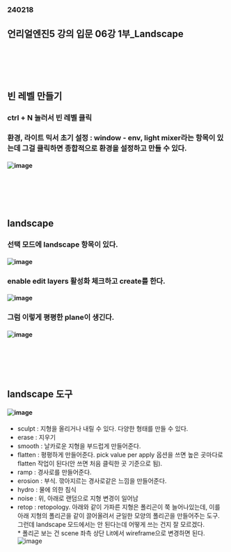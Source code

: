 ### 240218
## 언리얼엔진5 강의 입문 06강 1부_Landscape
### <br/><br/><br/>

## 빈 레벨 만들기
### ctrl + N 눌러서 빈 레벨 클릭
### 환경, 라이트 믹서 초기 설정 : window - env, light mixer라는 항목이 있는데 그걸 클릭하면 종합적으로 환경을 설정하고 만들 수 있다.
#### ![image](https://github.com/Shin-jongwhan/unreal_engine/assets/62974484/b53cb70e-c1fb-436c-82f0-1a5e6995845e)
### <br/><br/><br/>

## landscape
### 선택 모드에 landscape 항목이 있다.
#### ![image](https://github.com/Shin-jongwhan/unreal_engine/assets/62974484/4d77217f-7172-446a-a9e8-769a44ffcb01)
### enable edit layers 활성화 체크하고 create를 한다.
#### ![image](https://github.com/Shin-jongwhan/unreal_engine/assets/62974484/adfc3336-3cc5-4fe0-9c04-a85b8cf07245)
### 그럼 이렇게 평평한 plane이 생긴다.
#### ![image](https://github.com/Shin-jongwhan/unreal_engine/assets/62974484/3ae49c6d-d935-4ceb-8397-b5fee3a2367e)
### <br/><br/><br/>

## landscape 도구
#### ![image](https://github.com/Shin-jongwhan/unreal_engine/assets/62974484/13e3aa25-9eb0-40d2-874a-0e5d07fe3fdf)
- sculpt : 지형을 올리거나 내릴 수 있다. 다양한 형태를 만들 수 있다.
- erase : 지우기
- smooth : 날카로운 지형을 부드럽게 만들어준다.
- flatten : 평평하게 만들어준다. pick value per apply 옵션을 쓰면 높은 곳마다로 flatten 작업이 된다(안 쓰면 처음 클릭한 곳 기준으로 됨).
- ramp : 경사로를 만들어준다.
- erosion : 부식. 깎아지르는 경사로같은 느낌을 만들어준다.
- hydro : 물에 의한 침식
- noise : 위, 아래로 랜덤으로 지형 변경이 일어남
- retop : retopology. 아래와 같이 가파른 지형은 폴리곤이 쭉 늘어나있는데, 이를 아래 지형의 폴리곤을 같이 끌어올려서 균일한 모양의 폴리곤을 만들어주는 도구. 그런데 landscape 모드에서는 안 된다는데 어떻게 쓰는 건지 잘 모르겠다.<br/>
  \* 폴리곤 보는 건 scene 좌측 상단 Lit에서 wireframe으로 변경하면 된다.<br/>
  ![image](https://github.com/Shin-jongwhan/unreal_engine/assets/62974484/da3ede73-3688-4295-988a-c479a3dc4cb6)
   


